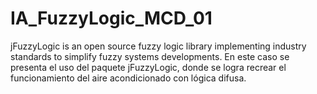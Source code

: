 # IA_FuzzyLogic_MCD_01
jFuzzyLogic is an open source fuzzy logic library implementing industry standards to simplify fuzzy systems developments.
En este caso se presenta el uso del paquete jFuzzyLogic, donde se logra recrear el funcionamiento del aire acondicionado con  lógica difusa.
